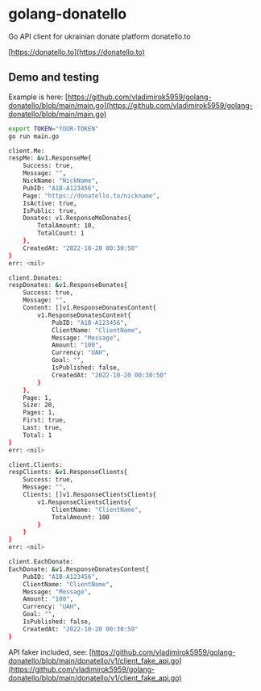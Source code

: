 # golang-donatello
Go API client for ukrainian donate platform donatello.to

[https://donatello.to](https://donatello.to)

## Demo and testing

Example is here: [https://github.com/vladimirok5959/golang-donatello/blob/main/main.go](https://github.com/vladimirok5959/golang-donatello/blob/main/main.go)

```sh
export TOKEN="YOUR-TOKEN"
go run main.go

client.Me:
respMe: &v1.ResponseMe{
    Success: true,
    Message: "",
    NickName: "NickName",
    PubID: "A1B-A123456",
    Page: "https://donatello.to/nickname",
    IsActive: true,
    IsPublic: true,
    Donates: v1.ResponseMeDonates{
        TotalAmount: 10,
        TotalCount: 1
    },
    CreatedAt: "2022-10-20 00:30:50"
}
err: <nil>

client.Donates:
respDonates: &v1.ResponseDonates{
    Success: true,
    Message: "",
    Content: []v1.ResponseDonatesContent{
        v1.ResponseDonatesContent{
            PubID: "A1B-A123456",
            ClientName: "ClientName",
            Message: "Message",
            Amount: "100",
            Currency: "UAH",
            Goal: "",
            IsPublished: false,
            CreatedAt: "2022-10-20 00:30:50"
        }
    },
    Page: 1,
    Size: 20,
    Pages: 1,
    First: true,
    Last: true,
    Total: 1
}
err: <nil>

client.Clients:
respClients: &v1.ResponseClients{
    Success: true,
    Message: "",
    Clients: []v1.ResponseClientsClients{
        v1.ResponseClientsClients{
            ClientName: "ClientName",
            TotalAmount: 100
        }
    }
}
err: <nil>

client.EachDonate:
EachDonate: &v1.ResponseDonatesContent{
    PubID: "A1B-A123456",
    ClientName: "ClientName",
    Message: "Message",
    Amount: "100",
    Currency: "UAH",
    Goal: "",
    IsPublished: false,
    CreatedAt: "2022-10-20 00:30:50"
}
```

API faker included, see: [https://github.com/vladimirok5959/golang-donatello/blob/main/donatello/v1/client_fake_api.go](https://github.com/vladimirok5959/golang-donatello/blob/main/donatello/v1/client_fake_api.go)
